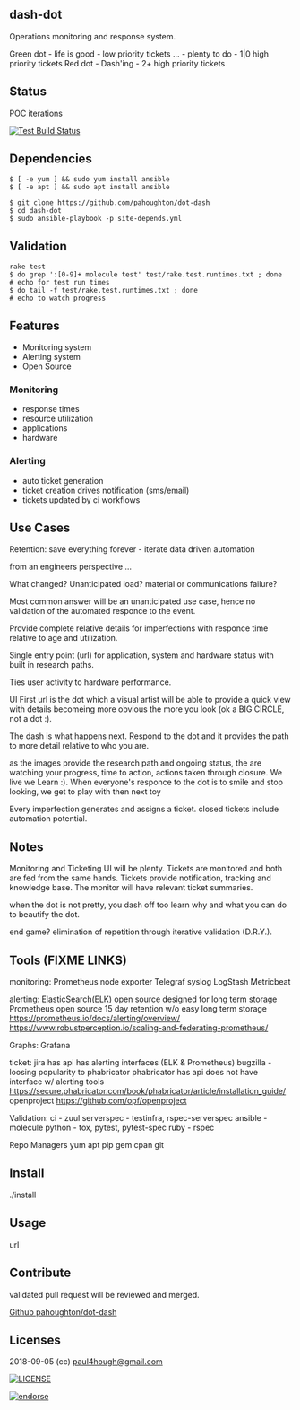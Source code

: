 ## dash-dot

Operations monitoring and response system.

Green dot - life is good - low priority tickets
...       - plenty to do - 1|0 high priority tickets
Red dot   - Dash'ing     - 2+ high priority tickets

## Status

POC iterations

[![Test Build Status](https://travis-ci.org/pahoughton/dot-dash.png)](https://travis-ci.org/pahoughton/dot-dash)



## Dependencies

	$ [ -e yum ] && sudo yum install ansible
	$ [ -e apt ] && sudo apt install ansible

	$ git clone https://github.com/pahoughton/dot-dash
	$ cd dash-dot
	$ sudo ansible-playbook -p site-depends.yml

## Validation

	rake test
    $ do grep ':[0-9]+ molecule test' test/rake.test.runtimes.txt ; done
    # echo for test run times
    $ do tail -f test/rake.test.runtimes.txt ; done
    # echo to watch progress

## Features

- Monitoring system
- Alerting system
- Open Source

### Monitoring

- response times
- resource utilization
- applications
- hardware

### Alerting

- auto ticket generation
- ticket creation drives notification (sms/email)
- tickets updated by ci workflows


## Use Cases

Retention: save everything forever - iterate data driven automation

from an engineers perspective ...

What changed? Unanticipated load? material or communications failure?

Most common answer will be an unanticipated use case, hence no
validation of the automated responce to the event.

Provide complete relative details for imperfections with responce time
relative to age and utilization.

Single entry point (url) for application, system and hardware status
with built in research paths.

Ties user activity to hardware performance.

UI First url is the dot which a visual artist will be able to provide a
quick view with details becomeing more obvious the more you look (ok a
BIG CIRCLE, not a dot :).

The dash is what happens next. Respond to the dot and it provides the
path to more detail relative to who you are.

as the images provide the research path and ongoing status, the are
watching your progress, time to action, actions taken through
closure.  We live we Learn :). When everyone's responce to the dot is
to smile and stop looking, we get to play with then next toy

Every imperfection generates and assigns a ticket. closed tickets
include automation potential.

## Notes

Monitoring and Ticketing UI will be plenty. Tickets are monitored and
both are fed from the same hands. Tickets provide notification,
tracking and knowledge base. The monitor will have relevant ticket
summaries.

when the dot is not pretty, you dash off too learn why and what you
can do to beautify the dot.

end game? elimination of repetition through iterative validation
(D.R.Y.).




## Tools (FIXME LINKS)

monitoring:
  Prometheus node exporter
  Telegraf
  syslog
  LogStash
  Metricbeat

alerting:
  ElasticSearch(ELK)
    open source
    designed for long term storage
  Prometheus
	open source
    15 day retention w/o easy long term storage
    https://prometheus.io/docs/alerting/overview/
    https://www.robustperception.io/scaling-and-federating-prometheus/

Graphs:  Grafana

ticket:
    jira
		has api
		has alerting interfaces (ELK & Prometheus)
	bugzilla - loosing popularity to phabricator
	phabricator
	   has api
	   does not have interface w/ alerting tools
	   https://secure.phabricator.com/book/phabricator/article/installation_guide/
	openproject https://github.com/opf/openproject

Validation:
	ci - zuul
	serverspec - testinfra, rspec-serverspec
	ansible - molecule
	python - tox, pytest, pytest-spec
	ruby - rspec

Repo Managers
	yum
	apt
	pip
	gem
	cpan
	git


## Install

./install

## Usage

url

## Contribute

validated pull request will be reviewed and merged.

[Github pahoughton/dot-dash](https://github.com/pahoughton/dot-dash)

## Licenses

2018-09-05 (cc) <paul4hough@gmail.com>

[![LICENSE](http://i.creativecommons.org/l/by/3.0/88x31.png)](http://creativecommons.org/licenses/by/3.0/)

[![endorse](https://api.coderwall.com/pahoughton/endorsecount.png)](https://coderwall.com/pahoughton)
